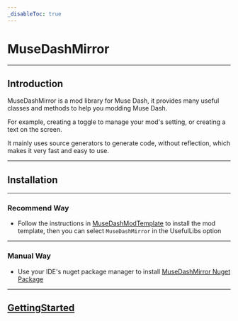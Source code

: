 ```yaml
---
_disableToc: true
---
```


# MuseDashMirror

---

## Introduction

MuseDashMirror is a mod library for Muse Dash, it provides many useful classes and methods to help you modding Muse Dash.

For example, creating a toggle to manage your mod's setting, or creating a text on the screen.

It mainly uses source generators to generate code, without reflection, which makes it very fast and easy to use.

---

## Installation

---

### Recommend Way

* Follow the instructions in [MuseDashModTemplate](https://github.com/lxymahatma/MuseDash.Mod.Template) to install the mod template, then you can
  select `MuseDashMirror` in the UsefulLibs option

---

### Manual Way

* Use your IDE's nuget package manager to install [MuseDashMirror Nuget Package](https://www.nuget.org/packages/MuseDashMirror)

---

## [GettingStarted](./docs/getting-started.md)

